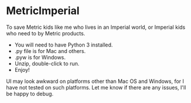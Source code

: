 # MetricImperial
To save Metric kids like me who lives in an Imperial world, or Imperial kids who need to by Metric products.

* You will need to have Python 3 installed.
* .py file is for Mac and others.
* .pyw is for Windows.
* Unzip, double-click to run.
* Enjoy!

UI may look awkward on platforms other than Mac OS and Windows, for I have not tested on such platforms.
Let me know if there are any issues, I'll be happy to debug.
